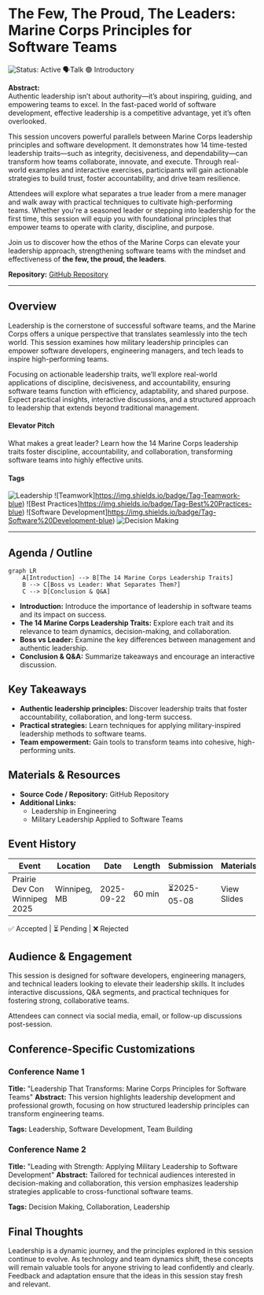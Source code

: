 # The Few, The Proud, The Leaders: Marine Corps Principles for Software Teams

![Status: Active](https://img.shields.io/badge/Status-Active-brightgreen) 🗣️Talk 🟢 Introductory

**Abstract:**  
Authentic leadership isn’t about authority—it’s about inspiring, guiding, and empowering teams to excel. In the fast-paced world of software development, effective leadership is a competitive advantage, yet it’s often overlooked.

This session uncovers powerful parallels between Marine Corps leadership principles and software development. It demonstrates how 14 time-tested leadership traits—such as integrity, decisiveness, and dependability—can transform how teams collaborate, innovate, and execute. Through real-world examples and interactive exercises, participants will gain actionable strategies to build trust, foster accountability, and drive team resilience.

Attendees will explore what separates a true leader from a mere manager and walk away with practical techniques to cultivate high-performing teams. Whether you're a seasoned leader or stepping into leadership for the first time, this session will equip you with foundational principles that empower teams to operate with clarity, discipline, and purpose.

Join us to discover how the ethos of the Marine Corps can elevate your leadership approach, strengthening software teams with the mindset and effectiveness of **the few, the proud, the leaders**.

**Repository:**  [GitHub Repository](https://github.com/yourusername/the-few-the-proud-the-leaders)

---

## Overview

Leadership is the cornerstone of successful software teams, and the Marine Corps offers a unique perspective that translates seamlessly into the tech world. This session examines how military leadership principles can empower software developers, engineering managers, and tech leads to inspire high-performing teams.

Focusing on actionable leadership traits, we’ll explore real-world applications of discipline, decisiveness, and accountability, ensuring software teams function with efficiency, adaptability, and shared purpose. Expect practical insights, interactive discussions, and a structured approach to leadership that extends beyond traditional management.

#### Elevator Pitch

What makes a great leader? Learn how the 14 Marine Corps leadership traits foster discipline, accountability, and collaboration, transforming software teams into highly effective units.

#### Tags

![Leadership](https://img.shields.io/badge/Tag-Leadership-blue) ![Teamwork]https://img.shields.io/badge/Tag-Teamwork-blue) ![Best Practices]https://img.shields.io/badge/Tag-Best%20Practices-blue) ![Software Development]https://img.shields.io/badge/Tag-Software%20Development-blue) ![Decision Making](https://img.shields.io/badge/Tag-Decision%20Making-blue)

---

## Agenda / Outline

```mermaid
graph LR
    A[Introduction] --> B[The 14 Marine Corps Leadership Traits]
    B --> C[Boss vs Leader: What Separates Them?]
    C --> D[Conclusion & Q&A]
```

- **Introduction:**   Introduce the importance of leadership in software teams and its impact on success.
- **The 14 Marine Corps Leadership Traits:**   Explore each trait and its relevance to team dynamics, decision-making, and collaboration.
- **Boss vs Leader:**   Examine the key differences between management and authentic leadership.
- **Conclusion & Q&A:**   Summarize takeaways and encourage an interactive discussion.

## Key Takeaways

- **Authentic leadership principles:** Discover leadership traits that foster accountability, collaboration, and long-term success.
- **Practical strategies:** Learn techniques for applying military-inspired leadership methods to software teams.
- **Team empowerment:** Gain tools to transform teams into cohesive, high-performing units.

## Materials & Resources

- **Source Code / Repository:** GitHub Repository
- **Additional Links:**
  - Leadership in Engineering
  - Military Leadership Applied to Software Teams

## Event History

| Event                         | Location     | Date       | Length | Submission  | Materials   | Recording   |
| ----------------------------- | ------------ | ---------- | ------ | ----------- | ----------- | ----------- |
| Prairie Dev Con Winnipeg 2025 | Winnipeg, MB | 2025-09-22 | 60 min | ⏳2025-05-08 | View Slides | Watch Video |

✅ Accepted | ⏳ Pending | ❌ Rejected

## Audience & Engagement

This session is designed for software developers, engineering managers, and technical leaders looking to elevate their leadership skills. It includes interactive discussions, Q&A segments, and practical techniques for fostering strong, collaborative teams.

Attendees can connect via social media, email, or follow-up discussions post-session.

## Conference-Specific Customizations

### Conference Name 1

**Title:** "Leadership That Transforms: Marine Corps Principles for Software Teams"   **Abstract:**   This version highlights leadership development and professional growth, focusing on how structured leadership principles can transform engineering teams.

**Tags:** Leadership, Software Development, Team Building

### Conference Name 2

**Title:** "Leading with Strength: Applying Military Leadership to Software Development"   **Abstract:**   Tailored for technical audiences interested in decision-making and collaboration, this version emphasizes leadership strategies applicable to cross-functional software teams.

**Tags:** Decision Making, Collaboration, Leadership

## Final Thoughts

Leadership is a dynamic journey, and the principles explored in this session continue to evolve. As technology and team dynamics shift, these concepts will remain valuable tools for anyone striving to lead confidently and clearly. Feedback and adaptation ensure that the ideas in this session stay fresh and relevant.